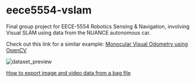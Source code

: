 # eece5554-vslam
Final group project for EECE-5554 Robotics Sensing &amp; Navigation, involving Visual SLAM using data from the NUANCE autonomous car.

Check out this link for a similar example:
[Monocular Visual Odometry using OpenCV](https://avisingh599.github.io/vision/monocular-vo/)

![dataset_preview](https://user-images.githubusercontent.com/83112082/161122619-1058b1d1-7834-442d-bf6a-d888db4a47ef.gif)

[How to export image and video data from a bag file](http://wiki.ros.org/rosbag/Tutorials/Exporting%20image%20and%20video%20data)
